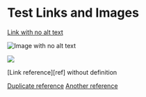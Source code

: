 # Test Links and Images

[Link with no alt text]()

[](https://example.com)

![Image with no alt text](image.jpg)

![](image.jpg)

[Link reference][ref] without definition

[Duplicate reference][dup]
[Another reference][dup]

[dup]: https://example.com
